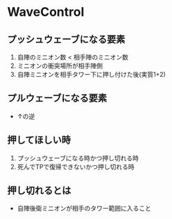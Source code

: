 # WaveControl

## プッシュウェーブになる要素
1. 自陣のミニオン数 < 相手陣のミニオン数
2. ミニオンの衝突場所が相手陣側
3. 自陣ミニオンを相手タワー下に押し付けた後(実質1+2)

## プルウェーブになる要素
- ↑の逆

## 押してほしい時
1. プッシュウェーブになる時かつ押し切れる時
2. 死んでTPで復帰できないかつ押し切れる時

## 押し切れるとは
- 自陣後衛ミニオンが相手のタワー範囲に入ること

